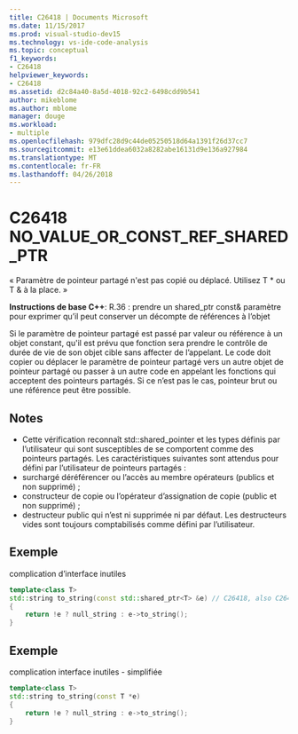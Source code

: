 ```yaml
---
title: C26418 | Documents Microsoft
ms.date: 11/15/2017
ms.prod: visual-studio-dev15
ms.technology: vs-ide-code-analysis
ms.topic: conceptual
f1_keywords:
- C26418
helpviewer_keywords:
- C26418
ms.assetid: d2c84a40-8a5d-4018-92c2-6498cdd9b541
author: mikeblome
ms.author: mblome
manager: douge
ms.workload:
- multiple
ms.openlocfilehash: 979dfc28d9c44de05250518d64a1391f26d37cc7
ms.sourcegitcommit: e13e61ddea6032a8282abe16131d9e136a927984
ms.translationtype: MT
ms.contentlocale: fr-FR
ms.lasthandoff: 04/26/2018
---
```

# <a name="c26418-novalueorconstrefsharedptr"></a>C26418 NO_VALUE_OR_CONST_REF_SHARED_PTR
« Paramètre de pointeur partagé n'est pas copié ou déplacé. Utilisez T * ou T & à la place. »

**Instructions de base C++**: R.36 : prendre un shared_ptr const<widget>& paramètre pour exprimer qu’il peut conserver un décompte de références à l’objet

Si le paramètre de pointeur partagé est passé par valeur ou référence à un objet constant, qu'il est prévu que fonction sera prendre le contrôle de durée de vie de son objet cible sans affecter de l’appelant. Le code doit copier ou déplacer le paramètre de pointeur partagé vers un autre objet de pointeur partagé ou passer à un autre code en appelant les fonctions qui acceptent des pointeurs partagés. Si ce n’est pas le cas, pointeur brut ou une référence peut être possible.

## <a name="remarks"></a>Notes
-  Cette vérification reconnaît std::shared_pointer et les types définis par l’utilisateur qui sont susceptibles de se comportent comme des pointeurs partagés. Les caractéristiques suivantes sont attendus pour défini par l’utilisateur de pointeurs partagés :
-  surchargé déréférencer ou l’accès au membre opérateurs (publics et non supprimé) ;
-  constructeur de copie ou l’opérateur d’assignation de copie (public et non supprimé) ;
-  destructeur public qui n’est ni supprimée ni par défaut. Les destructeurs vides sont toujours comptabilisés comme défini par l’utilisateur.

## <a name="example"></a>Exemple
complication d’interface inutiles

```cpp
template<class T>
std::string to_string(const std::shared_ptr<T> &e) // C26418, also C26415 SMART_PTR_NOT_NEEDED
{
    return !e ? null_string : e->to_string();
}
```

## <a name="example"></a>Exemple
complication interface inutiles - simplifiée

```cpp
template<class T>
std::string to_string(const T *e)
{
    return !e ? null_string : e->to_string();
}
```
